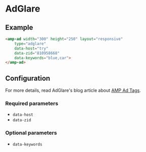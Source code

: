 <!---
Copyright 2019 The AMP HTML Authors. All Rights Reserved.

Licensed under the Apache License, Version 2.0 (the "License");
you may not use this file except in compliance with the License.
You may obtain a copy of the License at

      http://www.apache.org/licenses/LICENSE-2.0

Unless required by applicable law or agreed to in writing, software
distributed under the License is distributed on an "AS-IS" BASIS,
WITHOUT WARRANTIES OR CONDITIONS OF ANY KIND, either express or implied.
See the License for the specific language governing permissions and
limitations under the License.
-->

# AdGlare

## Example

```html
<amp-ad width="300" height="250" layout="responsive"
    type="adglare"
    data-host="try"
    data-zid="810958668"
    data-keywords="blue,car">
</amp-ad>
```

## Configuration
For more details, read AdGlare's blog article about [AMP Ad Tags](https://www.adglare.com/kb/51/amp-ad-server).

### Required parameters
- `data-host`
- `data-zid`

### Optional parameters
- `data-keywords`
